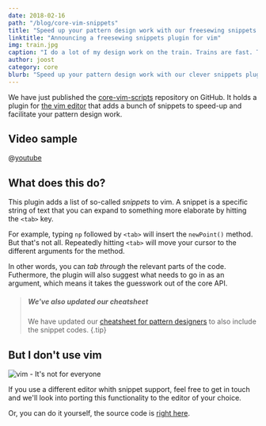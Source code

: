 ```yaml
---
date: 2018-02-16
path: "/blog/core-vim-snippets"
title: "Speed up your pattern design work with our freesewing snippets plugin for vim"
linktitle: "Announcing a freesewing snippets plugin for vim"
img: train.jpg
caption: "I do a lot of my design work on the train. Trains are fast. This plugin makes you fast. You get the idea."
author: joost
category: core
blurb: "Speed up your pattern design work with our clever snippets plugin for the most badass editor known to peoplekind. Bonus: video"
---
```

We have just published the [core-vim-scripts](https://github.com/freesewing/core-vim-snippets) repository on GitHub.
It holds a plugin for [the vim editor](http://www.vim.org/) that adds a bunch  of snippets to speed-up and 
facilitate your pattern design work.

## Video sample

@[youtube](1-JYayZdnpc)

## What does this do?

This plugin adds a list of so-called *snippets* to vim.
A snippet is a specific string of text that you can expand to something more elaborate by hitting the `<tab>` key.

For example, typing `np` followed by `<tab>` will insert the `newPoint()` method.
But that's not all. Repeatedly hitting `<tab>` will move your cursor to the different arguments for the method.

In other words, you can *tab through* the relevant parts of the code. Futhermore, the plugin will also suggest what needs to go in as an argument, which means it takes the guesswork out of the core API.

> ##### We've also updated our cheatsheet
>
> We have updated our [cheatsheet for pattern designers](/pdf/cheatsheet.pdf) to also include the snippet codes.
{.tip}

## But I don't use vim

![vim - It's not for everyone](/img/blog/core-vim-snippets/vim.jpg)

If you use a different editor whith snippet support, feel free to get in touch and we'll look into porting this functionality to the editor of your choice.

Or, you can do it yourself, the source code is [right here](https://github.com/freesewing/core-vim-snippets).
